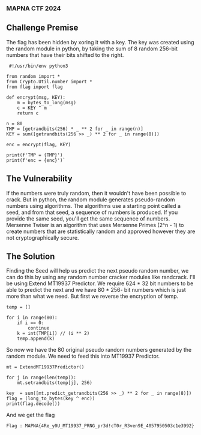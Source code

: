 ### MAPNA CTF 2024

## Challenge Premise

The flag has been hidden by xoring it with a key.
The key was created using the random module in python, by taking the sum of 8 random 256-bit numbers that have their bits shifted to the right.

```
 #!/usr/bin/env python3

from random import *
from Crypto.Util.number import *
from flag import flag

def encrypt(msg, KEY):
	m = bytes_to_long(msg)
	c = KEY ^ m
	return c

n = 80
TMP = [getrandbits(256) * _ ** 2 for _ in range(n)]
KEY = sum([getrandbits(256 >> _) ** 2 for _ in range(8)]) 

enc = encrypt(flag, KEY)

print(f'TMP = {TMP}')
print(f'enc = {enc}')`

```
## The Vulnerability

If the numbers were truly random, then it wouldn't have been possible to crack. But in python, the random module generates pseudo-random numbers using algorithms. The algorithms use a starting point called a seed, and from that seed, a sequence of numbers is produced. If you provide the same seed, you'll get the same sequence of numbers.
Mersenne Twiser is an algorithm that uses Mersenne Primes (2^n - 1) to create numbers that are statistically random and approved however they are not cryptographically secure.

## The Solution

Finding the Seed will help us predict the next pseudo random number, we can do this by using any random number cracker modules like randcrack.
I'll be using Extend MT19937 Predictor.
We require 624 * 32 bit numbers to be able to predict the next and we have 80 * 256- bit numbers which is just more than what we need.
But first we reverse the encryption of temp.

```
temp = []

for i in range(80):
    if i == 0:
        continue
    k = int(TMP[i]) // (i ** 2)
    temp.append(k)
```

So now we have the 80 original pseudo random numbers generated by the random module. We need to feed this into MT19937 Predictor.

```
mt = ExtendMT19937Predictor()

for j in range(len(temp)):
    mt.setrandbits(temp[j], 256)

key  = sum([mt.predict_getrandbits(256 >> _) ** 2 for _ in range(8)])
flag = (long_to_bytes(key ^ enc))
print(flag.decode())
```

And we get the flag
```
Flag : MAPNA{4Re_y0U_MT19937_PRNG_pr3d!cT0r_R3ven9E_4057950503c1e3992}
```